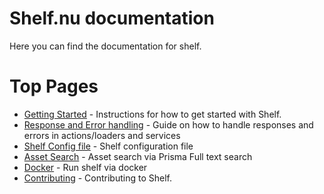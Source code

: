 # Shelf.nu documentation

Here you can find the documentation for shelf.

# Top Pages

- [Getting Started](./get-started.md) - Instructions for how to get started
  with Shelf.
- [Response and Error handling](../shelf-config.md) - Guide on how to handle responses and errors in actions/loaders and services
- [Shelf Config file](../shelf-config.md) - Shelf configuration file
- [Asset Search](./asset-search.md) - Asset search via Prisma Full text search
- [Docker](./docker.md) - Run shelf via docker
- [Contributing](../CONTRIBUTING.md) - Contributing to Shelf.
